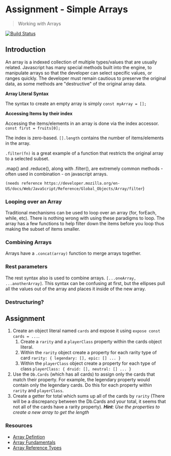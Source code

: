 # Assignment - Simple Arrays

> Working with Arrays

[![Build Status](https://travis-ci.org/helio-training/fs-corejs-arrays-simple-types.svg?branch=solutions)](https://travis-ci.org/helio-training/fs-corejs-arrays-simple-types)

## Introduction

An array is a indexed collection of multiple types/values that are usually related.  Javascript has many special methods built into the engine, to manipulate arrays so that the developer can select specific values, or ranges quickly.  The developer must remain cautious to preserve the original data, as some methods are "destructive" of the original array data.

**Array Literal Syntax**

The syntax to create an empty array is simply `const myArray = [];` 

**Accessing Items by their index**

Accessing the items/elements in an array is done via the index accessor. `const first = fruits[0];`

The index is zero-based. `[].length` contains the number of items/elements in the array.

`.filter(fn)` is a great example of a function that restricts the original array to a selected subset.

.map() and .reduce(), along with .filter(), are extremely common methods - often used in combination - on javascript arrays.

`(needs reference https://developer.mozilla.org/en-US/docs/Web/JavaScript/Reference/Global_Objects/Array/filter`)

### Looping over an Array

Traditional mechanisms can be used to loop over an array (for, forEach, while, etc).  There is nothing wrong with using these paradigms to loop.  The array has a few functions to help filter down the items before you loop thus making the subset of items smaller. 
 

### Combining Arrays

Arrays have a `.concat(array)` function to merge arrays together. 

### Rest parameters

The rest syntax also is used to combine arrays.  `[...oneArray, ...anotherArray]`.  This syntax can be confusing at first, but the ellipses pull all the values out of the array and places it inside of the new array.

### Destructuring?


## Assignment

1. Create an object literal named `cards` and expose it using `expose const cards = ...`.
    1. Create a `rarity` and a `playerClass` property within the cards object literal.
    2. Within the `rarity` object create a property for each rarity type of card `rarity: { legendary: [], epic: [] ... }`
    3. Within the `playerClass` object create a property for each type of class `playerClass: { druid: [], neutral: [] ... }`
2. Use the `Db.Cards` (which has all cards) to assign only the cards that match their property.  For example, the legendary property would contain only the legendary cards.  Do this for each property within `rarity` and `playerClass`.
3. Create a getter for total which sums up all of the cards by `rarity` (There will be a discrepancy between the Db.Cards and your total, it seems that not all of the cards have a rarity property).  _**Hint**: Use the properties to create a new array to get the length_



### Resources

* [Array Defintion](https://developer.mozilla.org/en-US/docs/Web/JavaScript/Reference/Global_Objects/Array)
* [Array Fundamentals](https://app.pluralsight.com/player?course=rapid-javascript-training&author=mark-zamoyta&name=rapid-javascript-training-m5&clip=3&mode=live)
* [Array Reference Types](https://app.pluralsight.com/player?course=rapid-javascript-training&author=mark-zamoyta&name=rapid-javascript-training-m5&clip=0&mode=live)

